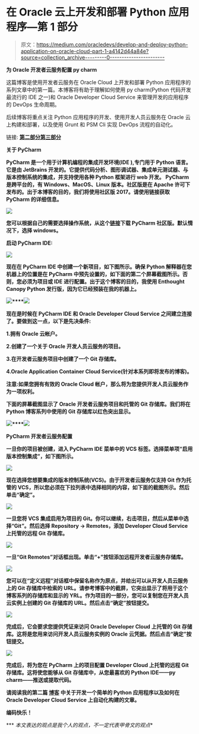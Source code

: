 # 在 Oracle 云上开发和部署 Python 应用程序—第 1 部分

> 原文：<https://medium.com/oracledevs/develop-and-deploy-python-application-on-oracle-cloud-part-1-a4142d44a84e?source=collection_archive---------0----------------------->

**为 Oracle 开发者云服务配置 py charm**

这篇博客是使用开发者云服务在 Oracle Cloud 上开发和部署 Python 应用程序的系列文章中的第一篇。本博客将有助于理解如何使用 py charm(Python 代码开发最流行的 IDE 之一)和 Oracle Developer Cloud Service 来管理开发的应用程序的 DevOps 生命周期。

后续博客将重点关注 Python 应用程序的开发、使用开发人员云服务在 Oracle 云上构建和部署，以及使用 Grunt 和 PSM Cli 实现 DevOps 流程的自动化。

链接: [**第二部分**](/oracledevs/develop-and-deploy-python-application-on-oracle-cloud-part-2-fb4fa3ac5a80)**[**第三部分**](/oracledevs/develop-and-deploy-python-application-on-oracle-cloud-part-3-20ba46e221fc)**

****关于 PyCharm****

**PyCharm 是一个用于计算机编程的集成开发环境(IDE ),专门用于 Python 语言。它是由 JetBrains 开发的。它提供代码分析、图形调试器、集成单元测试器、与版本控制系统的集成，并支持使用各种 Python 框架进行 web 开发。
PyCharm 是跨平台的，有 Windows、MacOS、Linux 版本。社区版是在 Apache 许可下发布的。出于本博客的目的，我们将使用社区版 2017。请使用链接获取 PyCharm 的详细信息。**

**![](img/930cc1b7dbdf110b656a82a12160add7.png)**

**您可以根据自己的需要选择操作系统，从这个[链接](https://www.jetbrains.com/pycharm/download/#section=windows)下载 PyCharm 社区版。默认情况下，选择 windows。**

**启动 PyCharm IDE:**

**![](img/5e10c44393f87c6b6bbe3129d7b56ee4.png)**

**现在在 PyCharm IDE 中创建一个新项目，如下图所示。确保 Python 解释器在您机器上的位置是在 PyCharm 中预先设置的，如下面的第二个屏幕截图所示。否则，您必须为项目或 IDE 进行配置。出于这个博客的目的，我使用 Enthought Canopy Python 发行版，因为它已经预装在我的机器上。**

**![](img/db94bc587465134c6bc32d3b79b8b08a.png)****![](img/6c4392d57d20d54d30c9185f736f7866.png)**

**现在是时候在 PyCharm IDE 和 Oracle Developer Cloud Service 之间建立连接了。要做到这一点，以下是先决条件:**

**1.拥有 Oracle 云帐户。**

**2.创建了一个关于 Oracle 开发人员云服务的项目。**

**3.在开发者云服务项目中创建了一个 Git 存储库。**

**4.Oracle Application Container Cloud Service(针对本系列即将发布的博客)。**

**注意:如果您拥有有效的 Oracle Cloud 帐户，那么将为您提供开发人员云服务作为一项权利。**

**下面的屏幕截图显示了 Oracle 开发者云服务项目和托管的 Git 存储库。我们将在 Python 博客系列中使用的 Git 存储库以红色突出显示。**

**![](img/2b8f1a27cd1c37debd38890456d79dc8.png)****![](img/c6951ed85c6676c8b11046e928a53eb2.png)**

****PyCharm 开发者云服务配置****

**一旦你的项目被创建，进入 PyCharm IDE 菜单中的 VCS 标签。选择菜单项“启用版本控制集成”，如下图所示。**

**![](img/c4a089a7db0fbf3b9c47ee20f040c42a.png)**

**现在选择您想要集成的版本控制系统(VCS)。由于开发者云服务仅支持 Git 作为托管的 VCS，所以您必须在下拉列表中选择相同的内容，如下面的截图所示。然后单击“确定”。**

**![](img/90779c1d40ff30bef925418811d2fe37.png)**

**一旦您将 VCS 集成启用为项目的 Git。你可以继续，右击项目，然后从菜单中选择“Git”。然后选择 Repository -> Remotes，添加 Developer Cloud Service 上托管的远程 Git 存储库。**

**![](img/83d3ab521fc6658fefb22e80ecef6e5a.png)**

**一旦“Git Remotes”对话框出现。单击“+”按钮添加远程开发者云服务存储库。**

**![](img/04fa7359e87b119986b4c71769b3a7ab.png)**

**您可以在“定义远程”对话框中保留名称作为原点，并给出可以从开发人员云服务上的 Git 存储库中检索的 URL。请参考博客中的截屏，它突出显示了将用于这个博客系列的存储库和显示的 YRL。作为项目的一部分，您可以复制您在开发人员云实例上创建的 Git 存储库的 URL。然后点击“确定”按钮提交。**

**![](img/2d43e1931e140841331c36ea85a5e8d5.png)**

**完成后，它会要求您提供凭证来访问 Oracle Developer Cloud 上托管的 Git 存储库。这将是您用来访问开发人员云服务实例的 Oracle 云凭据。然后点击“确定”按钮提交。**

**![](img/daf38ce83b1a8b3ff4cf8afc8a54d35b.png)**

**完成后，将为您在 PyCharm 上的项目配置 Developer Cloud 上托管的远程 Git 存储库。这将使您能够从 Git 存储库中，从您最喜欢的 Python IDE——py charm——推送或提取代码。**

**请阅读我的第二篇 [**博客**](/oracledevs/develop-and-deploy-python-application-on-oracle-cloud-part-2-fb4fa3ac5a80) 中关于开发一个简单的 Python 应用程序以及如何在 Oracle Developer Cloud Service 上自动化构建的文章。**

**编码快乐！**

*** *本文表达的观点是我个人的观点，不一定代表甲骨文的观点**